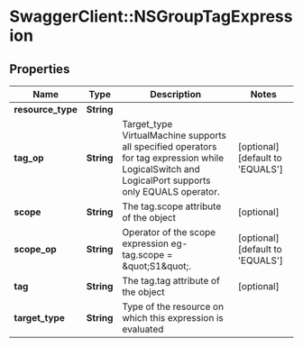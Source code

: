 # SwaggerClient::NSGroupTagExpression

## Properties
Name | Type | Description | Notes
------------ | ------------- | ------------- | -------------
**resource_type** | **String** |  | 
**tag_op** | **String** | Target_type VirtualMachine supports all specified operators for tag expression while LogicalSwitch and LogicalPort supports only EQUALS operator.  | [optional] [default to &#39;EQUALS&#39;]
**scope** | **String** | The tag.scope attribute of the object | [optional] 
**scope_op** | **String** | Operator of the scope expression eg- tag.scope &#x3D; \&quot;S1\&quot;. | [optional] [default to &#39;EQUALS&#39;]
**tag** | **String** | The tag.tag attribute of the object | [optional] 
**target_type** | **String** | Type of the resource on which this expression is evaluated | 


